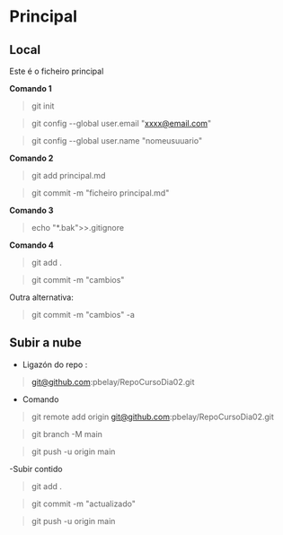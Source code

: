# Principal

## Local

Este é o ficheiro principal

**Comando 1**
> git init

> git config --global user.email "xxxx@email.com"

> git config --global user.name "nomeusuuario"

**Comando 2**

> git add principal.md

> git commit -m "ficheiro principal.md"


**Comando 3** 
> echo "*.bak">>.gitignore


**Comando 4**
> git add .

> git commit -m "cambios"

Outra alternativa:
> git commit -m "cambios" -a 

## Subir a nube

- Ligazón do repo :

>git@github.com:pbelay/RepoCursoDia02.git

- Comando

> git remote add origin git@github.com:pbelay/RepoCursoDia02.git

> git branch -M main

> git push -u origin main

-Subir contido

>git add .

>git commit -m "actualizado"

>git push -u origin main

